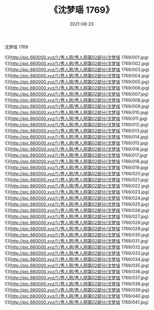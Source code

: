﻿---
layout: post
title:  《沈梦瑶 1769》
date:   2021-08-23
img: http://pic.660000.xyz/1:/秀人网/秀人网第02部分/沈梦瑶 1769/000.jpg
categories: [美女, 清纯, 唯美]
---

沈梦瑶 1769

  ![](http://pic.660000.xyz/1:/秀人网/秀人网第02部分/沈梦瑶 1769/001.jpg) <br> ![](http://pic.660000.xyz/1:/秀人网/秀人网第02部分/沈梦瑶 1769/002.jpg) <br> ![](http://pic.660000.xyz/1:/秀人网/秀人网第02部分/沈梦瑶 1769/003.jpg) <br> ![](http://pic.660000.xyz/1:/秀人网/秀人网第02部分/沈梦瑶 1769/004.jpg) <br> ![](http://pic.660000.xyz/1:/秀人网/秀人网第02部分/沈梦瑶 1769/005.jpg) <br> ![](http://pic.660000.xyz/1:/秀人网/秀人网第02部分/沈梦瑶 1769/006.jpg) <br> ![](http://pic.660000.xyz/1:/秀人网/秀人网第02部分/沈梦瑶 1769/007.jpg) <br> ![](http://pic.660000.xyz/1:/秀人网/秀人网第02部分/沈梦瑶 1769/008.jpg) <br> ![](http://pic.660000.xyz/1:/秀人网/秀人网第02部分/沈梦瑶 1769/009.jpg) <br> ![](http://pic.660000.xyz/1:/秀人网/秀人网第02部分/沈梦瑶 1769/010.jpg) <br> ![](http://pic.660000.xyz/1:/秀人网/秀人网第02部分/沈梦瑶 1769/011.jpg) <br> ![](http://pic.660000.xyz/1:/秀人网/秀人网第02部分/沈梦瑶 1769/012.jpg) <br> ![](http://pic.660000.xyz/1:/秀人网/秀人网第02部分/沈梦瑶 1769/013.jpg) <br> ![](http://pic.660000.xyz/1:/秀人网/秀人网第02部分/沈梦瑶 1769/014.jpg) <br> ![](http://pic.660000.xyz/1:/秀人网/秀人网第02部分/沈梦瑶 1769/015.jpg) <br> ![](http://pic.660000.xyz/1:/秀人网/秀人网第02部分/沈梦瑶 1769/016.jpg) <br> ![](http://pic.660000.xyz/1:/秀人网/秀人网第02部分/沈梦瑶 1769/017.jpg) <br> ![](http://pic.660000.xyz/1:/秀人网/秀人网第02部分/沈梦瑶 1769/018.jpg) <br> ![](http://pic.660000.xyz/1:/秀人网/秀人网第02部分/沈梦瑶 1769/019.jpg) <br> ![](http://pic.660000.xyz/1:/秀人网/秀人网第02部分/沈梦瑶 1769/020.jpg) <br> ![](http://pic.660000.xyz/1:/秀人网/秀人网第02部分/沈梦瑶 1769/021.jpg) <br> ![](http://pic.660000.xyz/1:/秀人网/秀人网第02部分/沈梦瑶 1769/022.jpg) <br> ![](http://pic.660000.xyz/1:/秀人网/秀人网第02部分/沈梦瑶 1769/023.jpg) <br> ![](http://pic.660000.xyz/1:/秀人网/秀人网第02部分/沈梦瑶 1769/024.jpg) <br> ![](http://pic.660000.xyz/1:/秀人网/秀人网第02部分/沈梦瑶 1769/025.jpg) <br> ![](http://pic.660000.xyz/1:/秀人网/秀人网第02部分/沈梦瑶 1769/026.jpg) <br> ![](http://pic.660000.xyz/1:/秀人网/秀人网第02部分/沈梦瑶 1769/027.jpg) <br> ![](http://pic.660000.xyz/1:/秀人网/秀人网第02部分/沈梦瑶 1769/028.jpg) <br> ![](http://pic.660000.xyz/1:/秀人网/秀人网第02部分/沈梦瑶 1769/029.jpg) <br> ![](http://pic.660000.xyz/1:/秀人网/秀人网第02部分/沈梦瑶 1769/030.jpg) <br> ![](http://pic.660000.xyz/1:/秀人网/秀人网第02部分/沈梦瑶 1769/031.jpg) <br> ![](http://pic.660000.xyz/1:/秀人网/秀人网第02部分/沈梦瑶 1769/032.jpg) <br> ![](http://pic.660000.xyz/1:/秀人网/秀人网第02部分/沈梦瑶 1769/033.jpg) <br> ![](http://pic.660000.xyz/1:/秀人网/秀人网第02部分/沈梦瑶 1769/034.jpg) <br> ![](http://pic.660000.xyz/1:/秀人网/秀人网第02部分/沈梦瑶 1769/035.jpg) <br> ![](http://pic.660000.xyz/1:/秀人网/秀人网第02部分/沈梦瑶 1769/036.jpg) <br> ![](http://pic.660000.xyz/1:/秀人网/秀人网第02部分/沈梦瑶 1769/037.jpg) <br> ![](http://pic.660000.xyz/1:/秀人网/秀人网第02部分/沈梦瑶 1769/038.jpg) <br> ![](http://pic.660000.xyz/1:/秀人网/秀人网第02部分/沈梦瑶 1769/039.jpg) <br> ![](http://pic.660000.xyz/1:/秀人网/秀人网第02部分/沈梦瑶 1769/040.jpg) <br> ![](http://pic.660000.xyz/1:/秀人网/秀人网第02部分/沈梦瑶 1769/041.jpg) <br>
